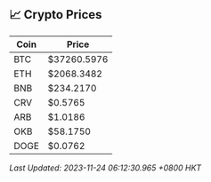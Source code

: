 ## 📈 Crypto Prices

| Coin | Price |
| ---- | ----- |
| BTC | $37260.5976 |
| ETH | $2068.3482 |
| BNB | $234.2170 |
| CRV | $0.5765 |
| ARB | $1.0186 |
| OKB | $58.1750 |
| DOGE | $0.0762 |

_Last Updated: 2023-11-24 06:12:30.965 +0800 HKT_